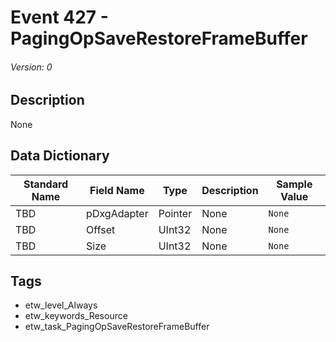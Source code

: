 # Event 427 - PagingOpSaveRestoreFrameBuffer
###### Version: 0

## Description
None

## Data Dictionary
|Standard Name|Field Name|Type|Description|Sample Value|
|---|---|---|---|---|
|TBD|pDxgAdapter|Pointer|None|`None`|
|TBD|Offset|UInt32|None|`None`|
|TBD|Size|UInt32|None|`None`|

## Tags
* etw_level_Always
* etw_keywords_Resource
* etw_task_PagingOpSaveRestoreFrameBuffer